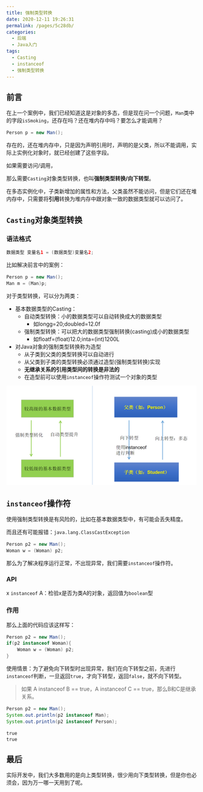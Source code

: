 ```yaml
---
title: 强制类型转换
date: 2020-12-11 19:26:31
permalink: /pages/5c28db/
categories: 
  - 后端
  - Java入门
tags: 
  - Casting
  - instanceof
  - 强制类型转换
---
```

## 前言
在上一个案例中，我们已经知道这是对象的多态，但是现在问一个问题，`Man`类中的字段`isSmoking`，还存在吗？还在堆内存中吗？要怎么才能调用？

```java
Person p = new Man();
```

存在的，还在堆内存中，只是因为声明引用时，声明的是父类，所以不能调用，实际上实例化对象时，就已经创建了这些字段。

如果需要访问/调用，

那么需要`Casting`对象类型转换，也叫**强制类型转换/向下转型**。

在多态实例化中，子类新增加的属性和方法，父类虽然不能访问，但是它们还在堆内存中，只需要将**引用**转换为堆内存中跟对象一致的数据类型就可以访问了。





## `Casting`对象类型转换



### 语法格式

```java
数据类型 变量名1 = (数据类型)变量名2;
```

比如解决前言中的案例：

```java
Person p = new Man();
Man m = (Man)p;
```



对于类型转换，可以分为两类：

- 基本数据类型的Casting：
  - 自动类型转换：小的数据类型可以自动转换成大的数据类型
    - 如longg=20;doubled=12.0f
  - 强制类型转换：可以把大的数据类型强制转换(casting)成小的数据类型
    - 如floatf=(float)12.0;inta=(int)1200L
- 对Java对象的强制类型转换称为造型
  - 从子类到父类的类型转换可以自动进行
  - 从父类到子类的类型转换必须通过造型(强制类型转换)实现
  - **无继承关系的引用类型间的转换是非法的**
  - 在造型前可以使用`instanceof`操作符测试一个对象的类型



![image-20201211193226810](https://raw.githubusercontent.com/SaulJWu/images/main/20201211193226.png)



## `instanceof`操作符

使用强制类型转换是有风险的，比如在基本数据类型中，有可能会丢失精度。

而且还有可能报错：`java.lang.ClassCastException`

~~~java
Person p2 = new Man();
Woman w = (Woman) p2;
~~~

那么为了解决程序运行正常，不出现异常，我们需要`instanceof`操作符。

### API

x `instanceof` A：检验x是否为类A的对象，返回值为`boolean`型

### 作用

那么上面的代码应该这样写：

```java
Person p2 = new Man();
if(p2 instanceof Woman){
	Woman w = (Woman) p2;
}
```

使用情景：为了避免向下转型时出现异常，我们在向下转型之前，先进行`instanceof`判断，一旦返回`true`，才向下转型，返回`false`，就不向下转型。



> 如果 A instanceof B == true，A instanceof  C == true，那么B和C是继承关系。

~~~java
Person p2 = new Man();
System.out.println(p2 instanceof Man);
System.out.println(p2 instanceof Person);
~~~

```
true
true
```



## 最后

实际开发中，我们大多数用的是向上类型转换，很少用向下类型转换，但是你也必须会，因为万一哪一天用到了呢。